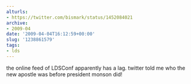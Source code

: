 ```yaml
---
alturls:
- https://twitter.com/bismark/status/1452084021
archive:
- 2009-04
date: '2009-04-04T16:12:59+00:00'
slug: '1238861579'
tags:
- lds
---
```


the online feed of LDSConf apparently has a lag. twitter told me who the new apostle was before president monson did!

